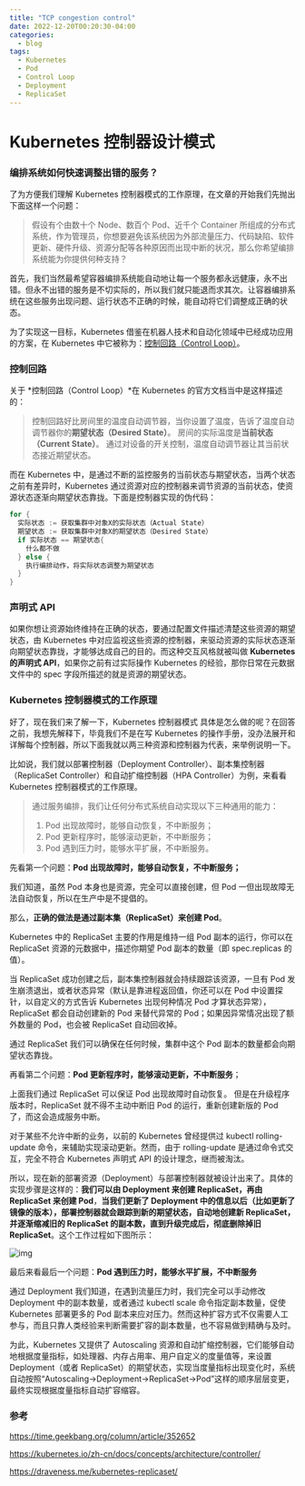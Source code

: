```yaml
---
title: "TCP congestion control"
date: 2022-12-20T00:20:30-04:00
categories:
  - blog
tags:
  - Kubernetes
  - Pod
  - Control Loop
  - Deployment
  - ReplicaSet
---
```


# Kubernetes 控制器设计模式



### 编排系统如何快速调整出错的服务？

了为方便我们理解 Kubernetes 控制器模式的工作原理，在文章的开始我们先抛出下面这样一个问题：

> 假设有个由数十个 Node、数百个 Pod、近千个 Container 所组成的分布式系统，作为管理员，你想要避免该系统因为外部流量压力、代码缺陷、软件更新、硬件升级、资源分配等各种原因而出现中断的状况，那么你希望编排系统能为你提供何种支持？

首先，我们当然最希望容器编排系统能自动地让每一个服务都永远健康，永不出错。但永不出错的服务是不切实际的，所以我们就只能退而求其次。让容器编排系统在这些服务出现问题、运行状态不正确的时候，能自动将它们调整成正确的状态。

为了实现这一目标，Kubernetes 借鉴在机器人技术和自动化领域中已经成功应用的方案，在 Kubernetes 中它被称为：[控制回路（Control Loop）](https://kubernetes.io/zh-cn/docs/concepts/architecture/controller/)。

### 控制回路

关于 *控制回路（Control Loop）*在 Kubernetes 的官方文档当中是这样描述的：

> 控制回路好比房间里的温度自动调节器，当你设置了温度，告诉了温度自动调节器你的**期望状态（Desired State）**。 房间的实际温度是**当前状态（Current State）**。 通过对设备的开关控制，温度自动调节器让其当前状态接近期望状态。

而在 Kubernetes 中，是通过不断的监控服务的当前状态与期望状态，当两个状态之前有差异时，Kubernetes 通过资源对应的控制器来调节资源的当前状态，使资源状态逐渐向期望状态靠拢。下面是控制器实现的伪代码：

```go
for {
  实际状态 := 获取集群中对象X的实际状态（Actual State）
  期望状态 := 获取集群中对象X的期望状态（Desired State）
  if 实际状态 == 期望状态{
    什么都不做
  } else {
    执行编排动作，将实际状态调整为期望状态
  }
}
```



### 声明式 API

如果你想让资源始终维持在正确的状态，要通过配置文件描述清楚这些资源的期望状态，由 Kubernetes 中对应监视这些资源的控制器，来驱动资源的实际状态逐渐向期望状态靠拢，才能够达成自己的目的。而这种交互风格就被叫做 **Kubernetes 的声明式 API**，如果你之前有过实际操作 Kubernetes 的经验，那你日常在元数据文件中的 spec 字段所描述的就是资源的期望状态。



### Kubernetes 控制器模式的工作原理

好了，现在我们来了解一下，Kubernetes 控制器模式 具体是怎么做的呢？在回答之前，我想先解释下，毕竟我们不是在写 Kubernetes 的操作手册，没办法展开和详解每个控制器，所以下面我就以两三种资源和控制器为代表，来举例说明一下。

比如说，我们就以部署控制器（Deployment Controller）、副本集控制器（ReplicaSet Controller）和自动扩缩控制器（HPA Controller）为例，来看看 Kubernetes 控制器模式的工作原理。

> 通过服务编排，我们让任何分布式系统自动实现以下三种通用的能力：
>
> 1. Pod 出现故障时，能够自动恢复，不中断服务；
> 2. Pod 更新程序时，能够滚动更新，不中断服务；
> 3. Pod 遇到压力时，能够水平扩展，不中断服务。

先看第一个问题：**Pod 出现故障时，能够自动恢复，不中断服务；**

我们知道，虽然 Pod 本身也是资源，完全可以直接创建，但 Pod 一但出现故障无法自动恢复，所以在生产中是不提倡的。

那么，**正确的做法是通过副本集（ReplicaSet）来创建 Pod**。

Kubernetes 中的 ReplicaSet 主要的作用是维持一组 Pod 副本的运行，你可以在 ReplicaSet 资源的元数据中，描述你期望 Pod 副本的数量（即 spec.replicas 的值）。

当 ReplicaSet 成功创建之后，副本集控制器就会持续跟踪该资源，一旦有 Pod 发生崩溃退出，或者状态异常（默认是靠进程返回值，你还可以在 Pod 中设置探针，以自定义的方式告诉 Kubernetes 出现何种情况 Pod 才算状态异常），ReplicaSet 都会自动创建新的 Pod 来替代异常的 Pod；如果因异常情况出现了额外数量的 Pod，也会被 ReplicaSet 自动回收掉。

通过 ReplicaSet 我们可以确保在任何时候，集群中这个 Pod 副本的数量都会向期望状态靠拢。



再看第二个问题：**Pod 更新程序时，能够滚动更新，不中断服务**；

上面我们通过 ReplicaSet 可以保证 Pod 出现故障时自动恢复。 但是在升级程序版本时，ReplicaSet 就不得不主动中断旧 Pod 的运行，重新创建新版的 Pod 了，而这会造成服务中断。

对于某些不允许中断的业务，以前的 Kubernetes 曾经提供过 kubectl rolling-update 命令，来辅助实现滚动更新。然而，由于 rolling-update 是通过命令式交互，完全不符合 Kubernetes 声明式 API 的设计理念，继而被淘汰。

所以，现在新的部署资源（Deployment）与部署控制器就被设计出来了。具体的实现步骤是这样的：**我们可以由 Deployment 来创建 ReplicaSet，再由 ReplicaSet 来创建 Pod**，**当我们更新了 Deployment 中的信息以后（比如更新了镜像的版本），部署控制器就会跟踪到新的期望状态，自动地创建新 ReplicaSet，并逐渐缩减旧的 ReplicaSet 的副本数，直到升级完成后，彻底删除掉旧 ReplicaSet**。这个工作过程如下图所示：

![img](https://static001.geekbang.org/resource/image/36/64/36221d35f72de52836563857f5d8f364.jpg?wh=2000*864)



最后来看最后一个问题：**Pod 遇到压力时，能够水平扩展，不中断服务**

通过 Deployment 我们知道，在遇到流量压力时，我们完全可以手动修改 Deployment 中的副本数量，或者通过 kubectl scale 命令指定副本数量，促使 Kubernetes 部署更多的 Pod 副本来应对压力。然而这种扩容方式不仅需要人工参与，而且只靠人类经验来判断需要扩容的副本数量，也不容易做到精确与及时。

为此，Kubernetes 又提供了 Autoscaling 资源和自动扩缩控制器，它们能够自动地根据度量指标，如处理器、内存占用率、用户自定义的度量值等，来设置 Deployment（或者 ReplicaSet）的期望状态，实现当度量指标出现变化时，系统自动按照“Autoscaling→Deployment→ReplicaSet→Pod”这样的顺序层层变更，最终实现根据度量指标自动扩容缩容。



### 参考

https://time.geekbang.org/column/article/352652

https://kubernetes.io/zh-cn/docs/concepts/architecture/controller/

https://draveness.me/kubernetes-replicaset/
